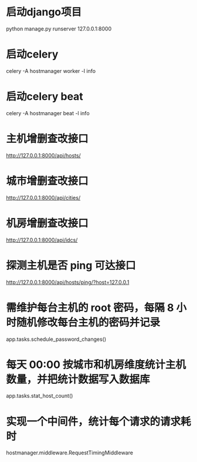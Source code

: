 # 启动django项目
python manage.py runserver 127.0.0.1:8000

# 启动celery
celery -A hostmanager worker -l info

# 启动celery beat
celery -A hostmanager beat -l info 

# 主机增删查改接口
http://127.0.0.1:8000/api/hosts/
# 城市增删查改接口
http://127.0.0.1:8000/api/cities/
# 机房增删查改接口
http://127.0.0.1:8000/api/idcs/
# 探测主机是否 ping 可达接口
http://127.0.0.1:8000/api/hosts/ping/?host=127.0.0.1

# 需维护每台主机的 root 密码，每隔 8 小时随机修改每台主机的密码并记录
app.tasks.schedule_password_changes()
# 每天 00:00 按城市和机房维度统计主机数量，并把统计数据写入数据库
app.tasks.stat_host_count()
# 实现一个中间件，统计每个请求的请求耗时
hostmanager.middleware.RequestTimingMiddleware
